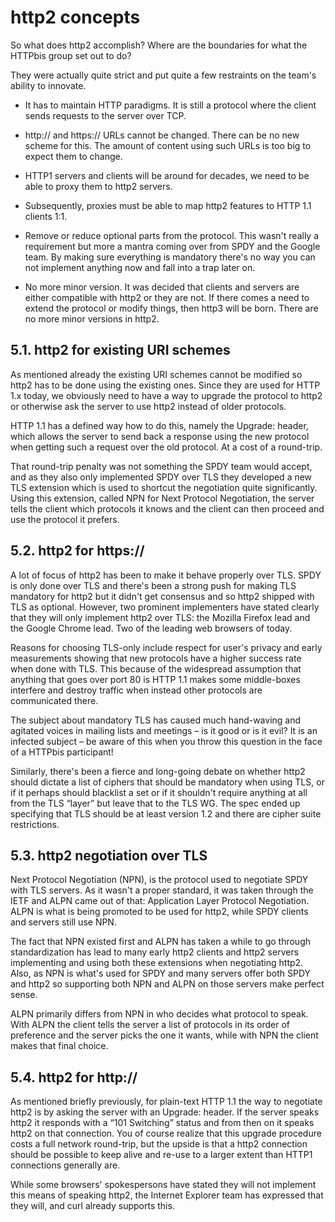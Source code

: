 # http2 concepts

So what does http2 accomplish? Where are the boundaries for what the HTTPbis group set out to do?

They were actually quite strict and put quite a few restraints on the team's ability to innovate.

- It has to maintain HTTP paradigms. It is still a protocol where the client sends requests to the server over TCP.

- http:// and https:// URLs cannot be changed. There can be no new scheme for this. The amount of content using such URLs is too big to expect them to change.

- HTTP1 servers and clients will be around for decades, we need to be able to proxy them to http2 servers.

- Subsequently, proxies must be able to map http2 features to HTTP 1.1 clients 1:1.

- Remove or reduce optional parts from the protocol. This wasn't really a requirement but more a mantra coming over from SPDY and the Google team. By making sure everything is mandatory there's no way you can not implement anything now and fall into a trap later on.

- No more minor version. It was decided that clients and servers are either compatible with http2 or they are not. If there comes a need to extend the protocol or modify things, then http3 will be born. There are no more minor versions in http2.

## 5.1. http2 for existing URI schemes

As mentioned already the existing URI schemes cannot be modified so http2 has to be done using the existing ones. Since they are used for HTTP 1.x today, we obviously need to have a way to upgrade the protocol to http2 or otherwise ask the server to use http2 instead of older protocols.

HTTP 1.1 has a defined way how to do this, namely the Upgrade: header, which allows the server to send back a response using the new protocol when getting such a request over the old protocol. At a cost of a round-trip.

That round-trip penalty was not something the SPDY team would accept, and as they also only implemented SPDY over TLS they developed a new TLS extension which is used to shortcut the negotiation quite significantly. Using this extension, called NPN for Next Protocol Negotiation, the server tells the client which protocols it knows and the client can then proceed and use the protocol it prefers.

## 5.2. http2 for https://

A lot of focus of http2 has been to make it behave properly over TLS. SPDY is only done over TLS and there's been a strong push for making TLS mandatory for http2 but it didn't get consensus and so http2 shipped with TLS as optional. However, two prominent implementers have stated clearly that they will only implement http2 over TLS: the Mozilla Firefox lead and the Google Chrome lead. Two of the leading web browsers of today.

Reasons for choosing TLS-only include respect for user's privacy and early measurements showing that new protocols have a higher success rate when done with TLS. This because of the widespread assumption that anything that goes over port 80 is HTTP 1.1 makes some middle-boxes interfere and destroy traffic when instead other protocols are communicated there.

The subject about mandatory TLS has caused much hand-waving and agitated voices in mailing lists and meetings – is it good or is it evil? It is an infected subject – be aware of this when you throw this question in the face of a HTTPbis participant!

Similarly, there's been a fierce and long-going debate on whether http2 should dictate a list of ciphers that should be mandatory when using TLS, or if it perhaps should blacklist a set or if it shouldn't require anything at all from the TLS “layer” but leave that to the TLS WG. The spec ended up specifying that TLS should be at least version 1.2 and there are  cipher suite restrictions.

## 5.3. http2 negotiation over TLS

Next Protocol Negotiation (NPN), is the protocol used to negotiate SPDY with TLS servers. As it wasn't a proper standard, it was taken through the IETF and ALPN came out of that: Application Layer Protocol Negotiation. ALPN is what is being promoted to be used for http2, while SPDY clients and servers still use NPN.

The fact that NPN existed first and ALPN has taken a while to go through standardization has lead to many early http2 clients and http2 servers implementing and using both these extensions when negotiating http2. Also, as NPN is what's used for SPDY and many servers offer both SPDY and http2 so supporting both NPN and ALPN on those servers make perfect sense.

ALPN primarily differs from NPN in who decides what protocol to speak. With ALPN the client tells the server a list of protocols in its order of preference and the server picks the one it wants, while with NPN the client makes that final choice.

## 5.4. http2 for http://

As mentioned briefly previously, for plain-text HTTP 1.1 the way to negotiate http2 is by asking the server with an Upgrade: header. If the server speaks http2 it responds with a “101 Switching” status and from then on it speaks http2 on that connection. You of course realize that this upgrade procedure costs a full network round-trip, but the upside is that a http2 connection should be possible to keep alive and re-use to a larger extent than HTTP1 connections generally are.

While some browsers' spokespersons have stated they will not implement this means of speaking http2, the Internet Explorer team has expressed that they will, and curl already supports this.
